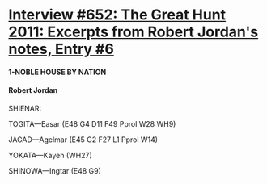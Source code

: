 # [Interview #652: The Great Hunt 2011: Excerpts from Robert Jordan's notes, Entry #6](https://www.theoryland.com/intvmain.php?i=652#6)

#### 1-NOBLE HOUSE BY NATION

#### Robert Jordan

SHIENAR:
  
TOGITA—Easar (E48 G4 D11 F49 Pprol W28 WH9)
  
JAGAD—Agelmar (E45 G2 F27 L1 Pprol W14)
  
YOKATA—Kayen (WH27)
  
SHINOWA—Ingtar (E48 G9)

